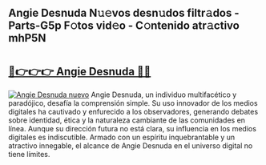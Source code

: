 ## Angie Desnuda N𝚞𝚎vos desn𝚞dos filtr𝚊dos - Parts-G5p F𝚘tos vid𝚎o - C𝚘ntenido atr𝚊ctivo mhP5N

# <h2><a href="http://mbcfk8.tromn.icu/?c=Angie+Desnuda">🔗👉👉👉 Angie Desnuda 🔗🔗</a></h2>

[![Angie Desnuda nuevo](https://i.imgur.com/pEAQMta.gif)](http://mbcfk8.tromn.icu/?c=Angie+Desnuda)
Angie Desnuda, un individuo multifacético y paradójico, desafía la comprensión simple. Su uso innovador de los medios digitales ha cautivado y enfurecido a los observadores, generando debates sobre identidad, ética y la naturaleza cambiante de las comunidades en línea. Aunque su dirección futura no está clara, su influencia en los medios digitales es indiscutible. Armado con un espíritu inquebrantable y un atractivo innegable, el alcance de Angie Desnuda en el universo digital no tiene límites.
